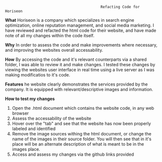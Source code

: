                                                 Refacting Code for Horiseon


**What** Horiseon is a company which specializes in search engine optimization, online reputation management, and social media marketing. I have reviewed and refacted the html code for their website, and have made note of all my changes within the code itself.

**Why** In order to assess the code and make improvements where necessary, and improving the websites overall accessability.

**How** By accessing the code and it's relevant counterparts via a shared folder, I was able to review it and make changes. I tested these changes by viewing the websites user interface in real time using a live server as I was making modificatios to it's code.

**Features** he website clearly demonstrates the services provided by the company. It is equipped with relevant/descriptive images and information.

**How to test my changes**

1) Open the .html document which contains the website code, in any web browser
2) Assess the accessability of the website
3) Hover over the "tab" and see that the website has now been properly labeled and identified
4) Remove the image sources withing the html document, or change the name of the images in their source folder. You will then see that in it's place will be an alternate description of what is meant to be in the images place.
5) Access and assess my changes via the github links provided


